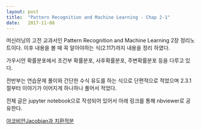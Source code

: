 ```yaml
---
layout: post
title:  "Pattern Recognition and Machine Learning - Chap 2-1"
date:   2017-11-08
---
```


머신러닝의 고전 교과서인 Pattern Recognition and Machine Learning 2장 정리노트이다.
이후 내용을 볼 때 꼭 알아야하는 식(2.117)까지 내용을 정리 하였다.

가우시안 확률분포에서 조건부 확률분포, 사후확률분포, 주변확률분포 등을 다루고 있다.

전반부는 연습문제 풀이와 간단한 수식 유도를 하는 식으로 단편적으로 적었으며
2.3.1절부터 이야기가 이어지게 하나하나 풀어서 적었다.

 
전체 글은 jupyter notebook으로 작성되어 있어서 아래 링크를 통해 nbviewer로 공유한다.

[야코비안Jacobian과 치환적분][prml-chap2-1]

[prml-chap2-1]: http://nbviewer.jupyter.org/github/metamath1/ml-simple-works/blob/master/PRML/prml-chap2.ipynb 

